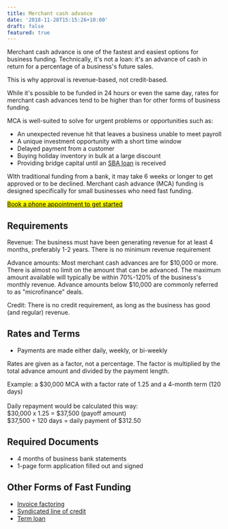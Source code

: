```yaml
---
title: Merchant cash advance
date: '2018-11-28T15:15:26+10:00'
draft: false
featured: true
---
```

Merchant cash advance is one of the fastest and easiest options for business funding. Technically, it's not a loan: it's an advance of cash in return for a percentage of a business's future sales. 

This is why approval is revenue-based, not credit-based.

While it's possible to be funded in 24 hours or even the same day, rates for merchant cash advances tend to be higher than for other forms of business funding. 

MCA is well-suited to solve for urgent problems or opportunities such as:

* An unexpected revenue hit that leaves a business unable to meet payroll
* A unique investment opportunity with a short time window
* Delayed payment from a customer
* Buying holiday inventory in bulk at a large discount
* Providing bridge capital until an [SBA loan](/sba-loan/) is received

WIth traditional funding from a bank, it may take 6 weeks or longer to get approved or to be declined. Merchant cash advance (MCA) funding is designed specifically for small businesses who need fast funding. 

<!-- Calendly link widget begin -->

<link href="https://assets.calendly.com/assets/external/widget.css" rel="stylesheet">
<script src="https://assets.calendly.com/assets/external/widget.js" type="text/javascript"></script>
<a href="" onclick="Calendly.initPopupWidget({url: 'https://calendly.com/spearfish/consultation'});return false;"><mark>	Book a phone appointment to get started</mark></a>
<!-- Calendly link widget end -->

## Requirements

Revenue: The business must have been generating revenue for at least 4 months, preferably 1-2 years. There is no minimum revenue requirement

Advance amounts: Most merchant cash advances are for $10,000 or more. There is almost no limit on the amount that can be advanced. The maximum amount available will typically be within 70%-120% of the business's monthly revenue. Advance amounts below $10,000 are commonly referred to as "microfinance" deals. 

Credit: There is no credit requirement, as long as the business has good (and regular) revenue.

## Rates and Terms

* Payments are made either daily, weekly, or bi-weekly

Rates are given as a factor, not a percentage. The factor is multiplied by the total advance amount and divided by the payment length.

Example: a $30,000 MCA with a factor rate of 1.25 and a 4-month term (120 days)\
\
Daily repayment would be calculated this way: \
$30,000 x 1.25 = $37,500 (payoff amount)\
$37,500 ÷ 120 days = daily payment of $312.50

## Required Documents

* 4 months of business bank statements
* 1-page form application filled out and signed

## Other Forms of Fast Funding

* [Invoice factoring](/services/invoice-factoring/)
* [Syndicated line of credit](/services/sloc/) 
* [Term loan](/services/term-loans/)

